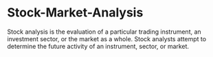 # Stock-Market-Analysis
Stock analysis is the evaluation of a particular trading instrument, an investment sector, or the market as a whole. Stock analysts attempt to determine the future activity of an instrument, sector, or market.

